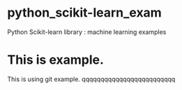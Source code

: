 # python_scikit-learn_exam
Python Scikit-learn library : machine learning examples

# This is example. 
  This is using git example.
qqqqqqqqqqqqqqqqqqqqqqqqq
